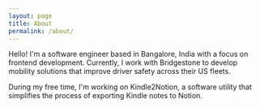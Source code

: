 ```yaml
---
layout: page
title: About
permalink: /about/
---
```


Hello! I'm a software engineer based in Bangalore, India with a focus on frontend development. Currently, I work with Bridgestone to develop mobility solutions that improve driver safety across their US fleets.

During my free time, I'm working on Kindle2Notion, a software utility that simplifies the process of exporting Kindle notes to Notion.
